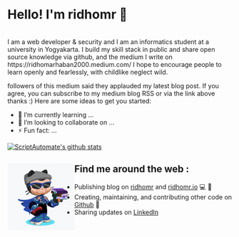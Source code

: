 <h1>Hello! I'm ridhomr 👋</h1><br>
I am a web developer & security and I am an informatics student at a university in Yogyakarta. I build my skill stack in public and share open source knowledge via github, and the medium I write on https://ridhomarhaban2000.medium.com/ I hope to encourage people to learn openly and fearlessly, with childlike neglect wild.

followers of this medium said they applauded my latest blog post. If you agree, you can subscribe to my medium blog RSS or via the link above thanks :)
Here are some ideas to get you started:
- 🌱 I’m currently learning ...
- 👯 I’m looking to collaborate on ...
- ⚡ Fun fact: ...

[![ScriptAutomate's github stats](https://github-readme-stats.vercel.app/api?username=ridhomr&count_private=true&show_icons=true&theme=dark)](https://github.com/ridhomr/github-readme-stats)
        
## Find me around the web : <img align="left" width="150" height="150" src="https://github.com/ScriptAutomate/ScriptAutomate/blob/master/img/scriptautomate-octocat-rotating.gif?raw=true">
- Publishing blog on <a href="https://ridhomarhaban2000.medium.com/">ridhomr</a> and <a href="https://ridhomr.github.io/">ridhomr.io</a> :computer: :pencil:
- Creating, maintaining, and contributing other code on <a href="https://github.com/ridhomr/">Github</a> :space_invader:
- Sharing updates on <a href="https://id.linkedin.com/in/ridho-marhaban-b347131a2">LinkedIn</a>
